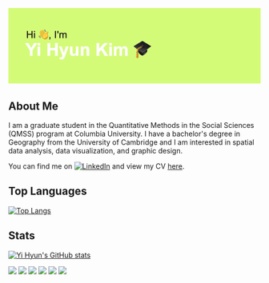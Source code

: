 ![/header.png](https://github.com/2hyunie/2hyunie/blob/main/header.png)

## About Me

I am a graduate student in the Quantitative Methods in the Social Sciences (QMSS) program at Columbia University. I have a bachelor's degree in Geography from the University of Cambridge and I am interested in spatial data analysis, data visualization, and graphic design.

You can find me on [![LinkedIn][1.1]][1] and view my CV [here](https://read.cv/yihyun).

<!-- icons -->

[1.1]: https://raw.githubusercontent.com/MartinHeinz/MartinHeinz/master/linkedin-3-16.png

<!-- links to social media -->

[1]: https://www.linkedin.com/in/2hyunkim/

## Top Languages

[![Top Langs](https://github-readme-stats.vercel.app/api/top-langs/?username=2hyunie&layout=compact&theme=vue)](https://github.com/2hyunie/github-readme-stats)

## Stats

[![Yi Hyun's GitHub stats](https://github-readme-stats.vercel.app/api?username=2hyunie&theme=vue)](https://github.com/2hyunie/github-readme-stats)

![](https://img.shields.io/badge/Code-R-informational?style=flat-square&logo=<LOGO_NAME>&logoColor=white&color=green&labelColor=yellowgreen)
![](https://img.shields.io/badge/Code-Python-informational?style=flat-square&logo=<LOGO_NAME>&logoColor=white&color=green&labelColor=yellowgreen)
![](https://img.shields.io/badge/Code-HTML-informational?style=flat-square&logo=<LOGO_NAME>&logoColor=white&color=green&labelColor=yellowgreen)
![](https://img.shields.io/badge/Code-CSS-informational?style=flat-square&logo=<LOGO_NAME>&logoColor=white&color=green&labelColor=yellowgreen)
![](https://img.shields.io/badge/Code-JavaScript-informational?style=flat-square&logo=<LOGO_NAME>&logoColor=white&color=green&labelColor=yellowgreen)
![](https://img.shields.io/badge/Software-QGIS-informational?style=flat-square&logo=<LOGO_NAME>&logoColor=white&color=green&labelColor=yellowgreen)
